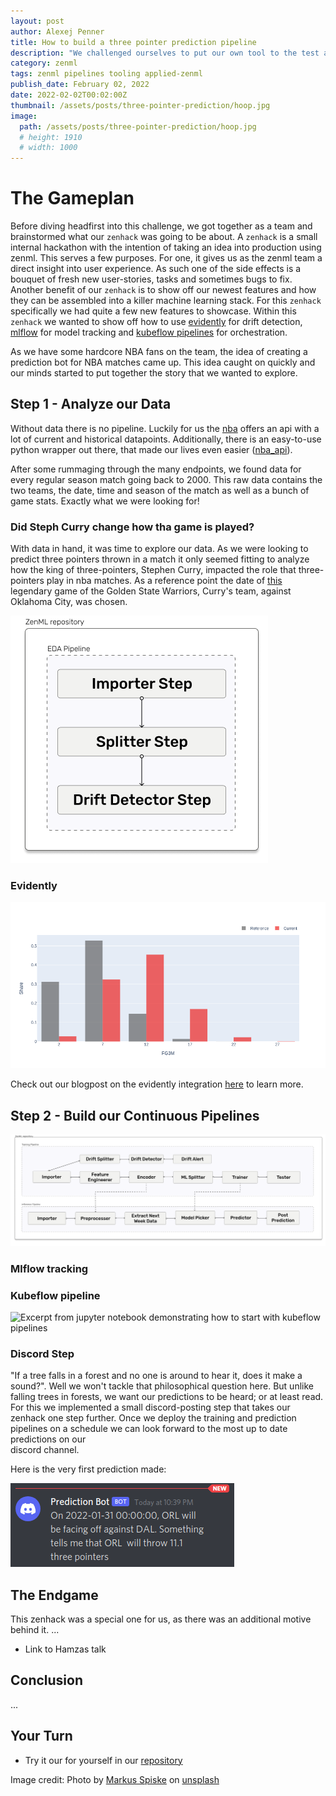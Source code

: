 ```yaml
---
layout: post 
author: Alexej Penner 
title: How to build a three pointer prediction pipeline 
description: "We challenged ourselves to put our own tool to the test and set up a few pipelines to answer two questions: Did Steph Curry change the game? And how many three pointers will be in the next NBA Game?"
category: zenml 
tags: zenml pipelines tooling applied-zenml  
publish_date: February 02, 2022 
date: 2022-02-02T00:02:00Z 
thumbnail: /assets/posts/three-pointer-prediction/hoop.jpg 
image:
  path: /assets/posts/three-pointer-prediction/hoop.jpg
  # height: 1910
  # width: 1000
---
```



# The Gameplan

Before diving headfirst into this challenge, we got together as a team and brainstormed what our `zenhack` was going to
be about. A `zenhack` is a small internal hackathon with the intention of taking an idea into production using zenml. 
This serves a few purposes. 
For one, it gives us as the zenml team a direct insight into user experience. As such one of
the side effects is a bouquet of fresh new user-stories, tasks and sometimes bugs to fix. 
Another benefit of our `zenhack` is to show off our newest features and how they can be assembled into a killer
machine learning stack. For this `zenhack` specifically we had quite a few new features to showcase. Within this 
`zenhack` we wanted to show off how to use [evidently](https://evidentlyai.com/) for drift detection, 
[mlflow](https://mlflow.org/) for model tracking and [kubeflow pipelines](https://www.kubeflow.org/) for 
orchestration. 

As we have some hardcore NBA fans on the team, the idea of creating a prediction bot for NBA matches came up. This idea
caught on quickly and our minds started to put together the story that we wanted to explore. 

## Step 1 - Analyze our Data

Without data there is no pipeline. Luckily for us the [nba](www.nba.com) offers an api with a lot of current and
historical datapoints. Additionally, there is an easy-to-use python wrapper out there, that made our lives even easier
([nba_api](https://readthedocs.org/projects/nba-api/)).  

After some rummaging through the many endpoints, we found data for every regular season match going back to 2000. 
This raw data contains the two teams, the date, time and season of the match as well as a bunch of 
game stats. Exactly what we were looking for!

### Did Steph Curry change how tha game is played?

With data in hand, it was time to explore our data. As we were looking to predict three pointers thrown in a match it 
only seemed fitting to analyze how the king of three-pointers, Stephen Curry, impacted the role that three-pointers play
in nba matches. 
As a reference point the date of [this](https://www.youtube.com/watch?v=GEMVGHoenXM) legendary game of
the Golden State Warriors, Curry's team, against Oklahoma City, was chosen. 


![](../assets/posts/three-pointer-prediction/DriftDetectionPipeline.png "Planned drift detection pipeline")

### Evidently 

![](../assets/posts/three-pointer-prediction/currys_drift.png "Distribution of three pointers before and after the legendary GSWvsOKC")

Check out our blogpost on the evidently integration [here](https://blog.zenml.io/zenml-loves-evidently/) to learn more.


## Step 2 - Build our Continuous Pipelines 

![](../assets/posts/three-pointer-prediction/Training_and_Inference_Pipeline.png "Diagram showing the planned Architecture")


### Mlflow tracking


### Kubeflow pipeline

![](../assets/posts/three-pointer-prediction/kubeflowstack.png "Excerpt from jupyter notebook demonstrating
how to start with kubeflow pipelines")


### Discord Step

"If a tree falls in a forest and no one is around to hear it, does it make a sound?". Well we won't tackle that 
philosophical question here. But unlike falling trees in forests, we want our predictions to be heard; or at least read. 
For this we implemented a small discord-posting step that takes our zenhack one step further. Once we deploy the 
training and prediction pipelines on a schedule we can look forward to the most up to date predictions on our  
discord channel.

Here is the very first prediction made:

![](../assets/posts/three-pointer-prediction/Prediction.png "Diagram showing the planned Architecture")



## The Endgame

This zenhack was a special one for us, as there was an additional motive behind it. ...

* Link to Hamzas talk 


## Conclusion

...

## Your Turn

* Try it our for yourself in our [repository](https://github.com/zenml-io/nba-ml-pipeline)

Image credit: Photo by [Markus Spiske](https://unsplash.com/@markusspiske) on [unsplash](https://unsplash.com)
